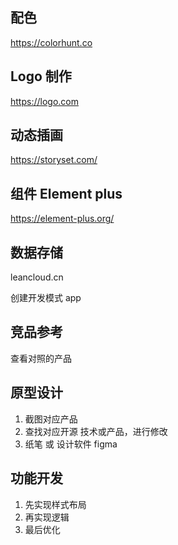 ## 配色

https://colorhunt.co

## Logo 制作

https://logo.com

## 动态插画

https://storyset.com/


## 组件  Element plus

https://element-plus.org/


## 数据存储

leancloud.cn

创建开发模式 app 


## 竞品参考

查看对照的产品

## 原型设计

1. 截图对应产品
2. 查找对应开源 技术或产品，进行修改
3. 纸笔 或 设计软件 figma

## 功能开发 
1. 先实现样式布局
2. 再实现逻辑
3. 最后优化